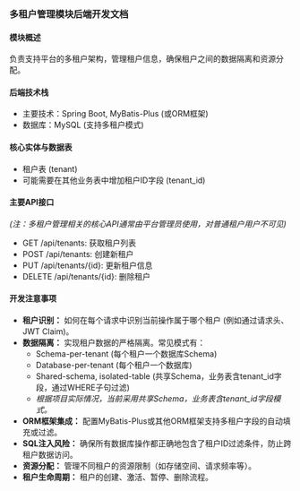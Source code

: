### 多租户管理模块后端开发文档

#### 模块概述

负责支持平台的多租户架构，管理租户信息，确保租户之间的数据隔离和资源分配。

#### 后端技术栈

- 主要技术：Spring Boot, MyBatis-Plus (或ORM框架)
- 数据库：MySQL (支持多租户模式)

#### 核心实体与数据表

- 租户表 (tenant)
- 可能需要在其他业务表中增加租户ID字段 (tenant_id)

#### 主要API接口

*(注：多租户管理相关的核心API通常由平台管理员使用，对普通租户用户不可见)*

- GET /api/tenants: 获取租户列表
- POST /api/tenants: 创建新租户
- PUT /api/tenants/{id}: 更新租户信息
- DELETE /api/tenants/{id}: 删除租户

#### 开发注意事项

- **租户识别：** 如何在每个请求中识别当前操作属于哪个租户 (例如通过请求头、JWT Claim)。
- **数据隔离：** 实现租户数据的严格隔离。常见模式有：
    - Schema-per-tenant (每个租户一个数据库Schema)
    - Database-per-tenant (每个租户一个数据库)
    - Shared-schema, isolated-table (共享Schema，业务表含tenant_id字段，通过WHERE子句过滤)
    - *根据项目实际情况，当前采用共享Schema，业务表含tenant_id字段模式。*
- **ORM框架集成：** 配置MyBatis-Plus或其他ORM框架支持多租户字段的自动填充或过滤。
- **SQL注入风险：** 确保所有数据库操作都正确地包含了租户ID过滤条件，防止跨租户数据访问。
- **资源分配：** 管理不同租户的资源限制（如存储空间、请求频率等）。
- **租户生命周期：** 租户的创建、激活、暂停、删除流程。 